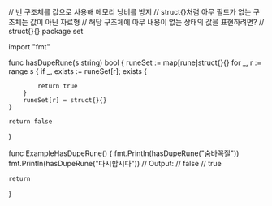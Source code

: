 // 빈 구조체를 값으로 사용해 메모리 낭비를 방지
// struct{}처럼 아무 필드가 없는 구조체는 값이 아닌 자료형
// 해당 구조체에 아무 내용이 없는 상태의 값을 표현하려면?
// struct{}{}
package set

import "fmt"

func hasDupeRune(s string) bool {
	runeSet := map[rune]struct{}{}
	for _, r := range s {
		if _, exists := runeSet[r]; exists {

			return true
		}
		runeSet[r] = struct{}{}
	}

	return false
}

func ExampleHasDupeRune() {
	fmt.Println(hasDupeRune("숨바꼭질"))
	fmt.Println(hasDupeRune("다시합시다"))
	// Output:
	// false
	// true

	return
}
